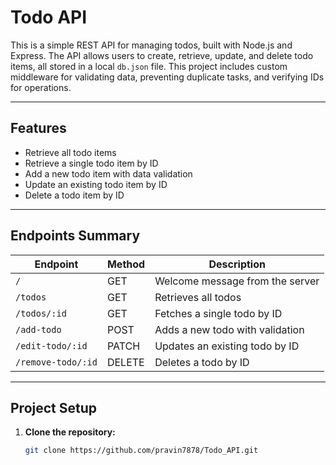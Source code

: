# Todo API

This is a simple REST API for managing todos, built with Node.js and Express. The API allows users to create, retrieve, update, and delete todo items, all stored in a local `db.json` file. This project includes custom middleware for validating data, preventing duplicate tasks, and verifying IDs for operations.

---

## Features

- Retrieve all todo items
- Retrieve a single todo item by ID
- Add a new todo item with data validation
- Update an existing todo item by ID
- Delete a todo item by ID

---
## Endpoints Summary

| Endpoint          | Method | Description                      |
|-------------------|--------|----------------------------------|
| `/`               | GET    | Welcome message from the server  |
| `/todos`          | GET    | Retrieves all todos              |
| `/todos/:id`      | GET    | Fetches a single todo by ID      |
| `/add-todo`       | POST   | Adds a new todo with validation  |
| `/edit-todo/:id`  | PATCH  | Updates an existing todo by ID   |
| `/remove-todo/:id`| DELETE | Deletes a todo by ID             |

---

## Project Setup

1. **Clone the repository:**
   ```bash
   git clone https://github.com/pravin7878/Todo_API.git
